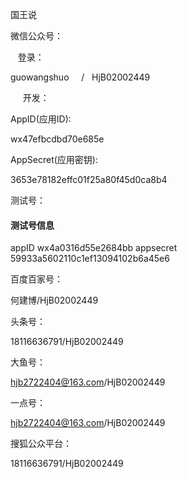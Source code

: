 国王说

微信公众号：

   登录：

guowangshuo     /   HjB02002449

     开发：

AppID(应用ID):

wx47efbcdbd70e685e

AppSecret(应用密钥):

3653e78182effc01f25a80f45d0ca8b4

测试号：

#### 测试号信息

appID
wx4a0316d55e2684bb
appsecret
59933a5602110c1ef13094102b6a45e6

百度百家号：

何建博/HjB02002449

头条号：

18116636791/HjB02002449

大鱼号：

hjb2722404@163.com/HjB02002449

一点号：

hjb2722404@163.com/HjB02002449

搜狐公众平台：

18116636791/HjB02002449